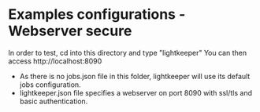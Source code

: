 # Examples configurations - Webserver secure

In order to test, cd into this directory and type "lightkeeper"
You can then access http://localhost:8090

- As there is no jobs.json file in this folder, lightkeeper will use its default jobs configuration.
- lightkeeper.json file specifies a webserver on port 8090 with ssl/tls and basic authentication.
